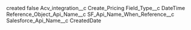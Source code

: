 <?xml version="1.0" encoding="UTF-8"?>
<CustomMetadata xmlns="http://soap.sforce.com/2006/04/metadata" xmlns:xsi="http://www.w3.org/2001/XMLSchema-instance" xmlns:xsd="http://www.w3.org/2001/XMLSchema">
    <label>created</label>
    <protected>false</protected>
    <values>
        <field>Acv_integration__c</field>
        <value xsi:type="xsd:string">Create_Pricing</value>
    </values>
    <values>
        <field>Field_Type__c</field>
        <value xsi:type="xsd:string">DateTime</value>
    </values>
    <values>
        <field>Reference_Object_Api_Name__c</field>
        <value xsi:nil="true"/>
    </values>
    <values>
        <field>SF_Api_Name_When_Reference__c</field>
        <value xsi:nil="true"/>
    </values>
    <values>
        <field>Salesforce_Api_Name__c</field>
        <value xsi:type="xsd:string">CreatedDate</value>
    </values>
</CustomMetadata>
